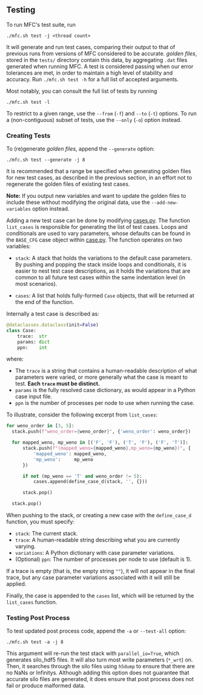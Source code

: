 ## Testing
 
To run MFC's test suite, run
```shell
./mfc.sh test -j <thread count>
```

It will generate and run test cases, comparing their output to that of previous runs from versions of MFC considered to be accurate.
*golden files*, stored in the `tests/` directory contain this data, by aggregating `.dat` files generated when running MFC.
A test is considered passing when our error tolerances are met, in order to maintain a high level of stability and accuracy.
Run `./mfc.sh test -h` for a full list of accepted arguments.

Most notably, you can consult the full list of tests by running
```
./mfc.sh test -l
```

To restrict to a given range, use the `--from` (`-f`) and `--to` (`-t`) options.
To run a (non-contiguous) subset of tests, use the `--only` (`-o`) option instead.

### Creating Tests

To (re)generate *golden files*, append the `--generate` option:
```shell
./mfc.sh test --generate -j 8
```

It is recommended that a range be specified when generating golden files for new test cases, as described in the previous section, in an effort not to regenerate the golden files of existing test cases.

**Note:** If you output new variables and want to update the golden files to include these without modifying the original data, use the `--add-new-variables` option instead.

Adding a new test case can be done by modifying [cases.py](https://github.com/MFlowCode/MFC/tree/master/toolchain/mfc/test/cases.py).
The function `list_cases` is responsible for generating the list of test cases.
Loops and conditionals are used to vary parameters, whose defaults can be found in the `BASE_CFG` case object within [case.py](https://github.com/MFlowCode/MFC/tree/master/toolchain/mfc/test/case.py).
The function operates on two variables:

- `stack`: A stack that holds the variations to the default case parameters.
By pushing and popping the stack inside loops and conditionals, it is easier to nest test case descriptions, as it holds the variations that are common to all future test cases within the same indentation level (in most scenarios).

- `cases`: A list that holds fully-formed `Case` objects, that will be returned at the end of the function. 

Internally a test case is described as:
```python
@dataclasses.dataclass(init=False)
class Case:
    trace:  str
    params: dict
    ppn:    int
```

where:
- The `trace` is a string that contains a human-readable description of what parameters were varied, or more generally what the case is meant to test.
**Each `trace` must be distinct.**
- `params` is the fully resolved case dictionary, as would appear in a Python case input file.
- `ppn` is the number of processes per node to use when running the case.

To illustrate, consider the following excerpt from `list_cases`:

```python
for weno_order in [3, 5]:
  stack.push(f"weno_order={weno_order}", {'weno_order': weno_order})

  for mapped_weno, mp_weno in [('F', 'F'), ('T', 'F'), ('F', 'T')]:
      stack.push(f"(mapped_weno={mapped_weno},mp_weno={mp_weno})", {
          'mapped_weno': mapped_weno,
          'mp_weno':     mp_weno
      })

      if not (mp_weno == 'T' and weno_order != 5):
          cases.append(define_case_d(stack, '', {}))

      stack.pop()

  stack.pop()
```

When pushing to the stack, or creating a new case with the `define_case_d` function, you must specify:
- `stack`: The current stack.
- `trace`: A human-readable string describing what you are currently varying.
- `variations`: A Python dictionary with case parameter variations.
- (Optional) `ppn`: The number of processes per node to use (default is 1).

If a trace is empty (that is, the empty string `""`), it will not appear in the final trace, but any case parameter variations associated with it will still be applied.

Finally, the case is appended to the `cases` list, which will be returned by the `list_cases` function.

### Testing Post Process

To test updated post process code, append the `-a` or `--test-all` option: 
```shell
./mfc.sh test -a -j 8
```

This argument will re-run the test stack with `parallel_io=True`, which generates silo_hdf5 files.
It will also turn most write parameters (`*_wrt`) on.
Then, it searches through the silo files using `h5dump` to ensure that there are no NaNs or Infinitys.
Although adding this option does not guarantee that accurate silo files are generated, it does ensure that post process does not fail or produce malformed data. 

